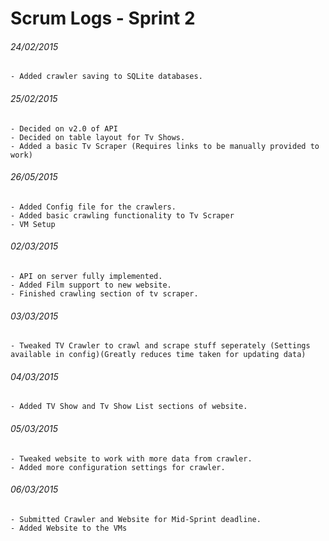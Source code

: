 # Scrum Logs - Sprint 2 #

###### 24/02/2015
    - Added crawler saving to SQLite databases.

###### 25/02/2015
    - Decided on v2.0 of API
    - Decided on table layout for Tv Shows.
    - Added a basic Tv Scraper (Requires links to be manually provided to work)
    
###### 26/05/2015
    - Added Config file for the crawlers.
    - Added basic crawling functionality to Tv Scraper
    - VM Setup
	
###### 02/03/2015
	- API on server fully implemented.
	- Added Film support to new website.
	- Finished crawling section of tv scraper.
	
###### 03/03/2015
	- Tweaked TV Crawler to crawl and scrape stuff seperately (Settings available in config)(Greatly reduces time taken for updating data)
	
###### 04/03/2015
	- Added TV Show and Tv Show List sections of website.
	
###### 05/03/2015
	- Tweaked website to work with more data from crawler.
	- Added more configuration settings for crawler.
	
###### 06/03/2015
	- Submitted Crawler and Website for Mid-Sprint deadline.
	- Added Website to the VMs
	
